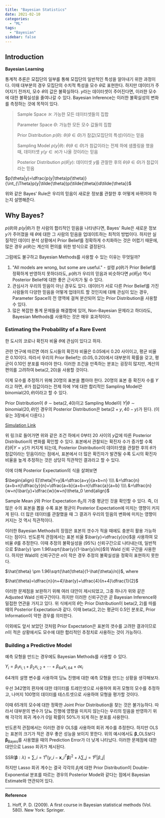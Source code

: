 ```yaml
---
title: "Bayesian Statistics"
date: 2021-02-10
categories:
  - "ML"
tags:
  - "Bayesian"
sidebar: false
---
```


## Introduction

**Bayesian Learning**

통계적 추론은 모집단의 일부를 통해 모집단의 일반적인 특성을 알아내기 위한 과정이다. 이때 대부분의 경우 모집단의 수치적 특성을 모수 $\theta$로 표현한다. 하지만 데이터가 주어지기 전까지, 모수 $\theta$의 값은 불확실하다. $y$라는 데이터셋이 주어진다면, 이러한 모수에 대한 불확실성을 줄여나갈 수 있다. Bayesian Inference는 이러한 불확실성의 변화를 측정하는 것에 목적이 있다.

> Sample Space $\mathcal{Y}$: 가능한 모든 데이터셋들의 집합
> 
> Parameter Space $\Theta$: 가능한 모든 모수 값들의 집합
>
> Prior Distribution $p(\theta)$: $\theta$($\theta\in\Theta$)가 참값(모집단의 특성)이라는 믿음
>
> Sampling Model $p(y|\theta)$: $\theta$($\theta\in\Theta$)가 참값이라는 전제 하에 샘플링을 했을 때, 데이터셋 $y$($y\in\mathcal{Y}$)가 나올 것이라는 믿음
>
> Posterior Distribution $p(\theta|y)$: 데이터셋 $y$를 관찰한 후의 $\theta$($\theta\in\Theta$)가 참값이라는 믿음

$p(\theta|y)=\dfrac{p(y|\theta)p(\theta)}{\int_{\Theta}p(y|\tilde{\theta})p(\tilde{\theta})d\tilde{\theta}}$

위와 같은 Bayes' Rule은 우리의 믿음이 새로운 정보롤 관찰한 후 어떻게 바뀌어야 하는지 설명해준다.

## Why Bayes?

$p(\theta)$와 $p(y|\theta)$가 한 사람의 합리적인 믿음을 나타낸다면, Bayes' Rule은 새로운 정보 $y$가 주어졌을 때 $\theta$에 대한 그 사람의 믿음을 업데이트하는 최적의 방법이다. 하지만 실질적인 데이터 분석 상황에서 Prior Belief를 정확하게 수치화하는 것은 어렵기 때문에, 많은 경우 $p(\theta)$는 계산의 편의를 위한 방식으로 결정된다.

그럼에도 불구하고 Bayesian Methods를 사용할 수 있는 이유는 무엇일까?

1. "All models are wrong, but some are useful." - 설령 $p(\theta)$가 Prior Belief를 정확하게 반영하지 못하더라도, $p(\theta)$가 우리의 믿음과 비슷하다면 $p(\theta|y)$ 역시 Posterior Belief에 대한 좋은 근사치가 될 수 있다.
2. 관심사가 우리의 믿음이 아닌 경우도 있다. 데이터가 서로 다른 Prior Belief를 가진 사람들의 다양한 믿음을 어떻게 업데이트 할 것인지에 대해 관심이 있는 경우, Parameter Space의 전 영역에 걸쳐 분산되어 있는 Prior Distribution을 사용할 수 있다.
3. 많은 복잡한 통계 문제들을 해결함에 있어, Non-Bayesian 문제라고 하더라도, Bayesian Methods를 사용하는 것은 매우 효과적이다.

### Estimating the Probability of a Rare Event

한 도시의 코로나 확진자 비율 $\theta$에 관심이 있다고 하자.

관련 연구에 따르면 여러 도시들의 확진자 비율은 $0.05$에서 $0.20$ 사이이고, 평균 비율은 $0.10$이다. 따라서 우리의 Prior Belief는 $(0.05, 0.20)$에서 대부분의 확률을 갖고, 평균이 $0.10$인 분포를 따라야 한다. 이러한 조건을 만족하는 분포는 굉장히 많지만, 계산의 편의를 고려하여 $\text{beta}(2, 20)$을 사용할 것이다.

이제 모수를 추정하기 위해 $20$명의 표본을 뽑아야 한다. $20$명의 표본 중 확진자 수를 $Y$라고 하면, $\theta$가 참값이라는 전제 하에 $Y$에 대한 합리적인 Sampling Model은 $\text{binomial}(20, \theta)$이라고 할 수 있다.

Prior Distribution이 $\theta\sim\text{beta}(2, 40)$이고 Sampling Model이 $Y|\theta\sim\text{binomial}(20, \theta)$인 경우의 Posterior Distribution은 $\text{beta}(2+y, 40-y)$가 된다. (이유는 3장에서 다룬다.)

[Simulation Link](https://ysuks.shinyapps.io/Bayes/)

위 링크로 들어가면 위와 같은 조건 하에서 $0$부터 $20$ 사이의 $y$값에 따른 Posterior Distribution의 변화를 확인할 수 있다. 표본에서 관찰되는 확진자 수가 증가할 수록 $E[\theta|Y=y]$가 커지게 되는데, Posterior Distribution이 데이터셋을 관찰한 후의 $\theta$가 참값이라는 믿음이라는 점에서, 표본에서 더 많은 확진자가 발견될 수록 도시의 확진자 비율을 높게 추정하는 것은 상당히 직관적인 결과라고 할 수 있다.

이에 더해 Posterior Expectation의 식을 살펴보면

$\begin{align}
E[\theta|Y=y]&=\dfrac{a+y}{a+b+n} \\\\
&=\dfrac{n}{a+b+n}\dfrac{y}{n}+\dfrac{a+b}{a+b+n}\dfrac{a}{a+b} \\\\
&=\dfrac{n}{w+n}\bar{y}+\dfrac{w}{w+n}\theta_0
\end{align}$

Sample Mean $\bar{y}$와 Prior Expectation $\theta_0$의 가중 평균인 것을 확인할 수 있다. 즉, 더 많은 수의 표본을 뽑을 수록 표본 평균이 Posterior Expectation에 미치는 영향이 커지게 된다. 더 많은 데이터를 관찰했을 때 그 결과가 우리의 믿음의 변화에 미치는 영향이 커지는 것 역시 직관적이다.

이러한 Bayesian Methods의 장점은 표본의 갯수가 적을 때에도 충분히 활용 가능하다는 점이다. 빈도론적 관점에서는 표본 비율 $\bar{y}=\dfrac{y}{n}$을 사용하여 모비율 $\theta$를 추정한다. 이때 추정의 불확실성을 ($95$%) 신뢰구간으로 나타내는데, 일반적으로 $\bar{y} \pm 1.96\sqrt{\bar{y}(1-\bar{y}/n)}$의 Wald 신뢰 구간을 사용한다. 하지만 Wald의 신뢰구간은 $n$이 작은 경우 추정의 불확실성을 정확히 표현하지 못한다.

$\hat{\theta} \pm 1.96\sqrt{\hat{\theta}(1-\hat{\theta}/n)}$, where

$\hat{\theta}=\dfrac{n}{n+4}\bar{y}+\dfrac{4}{n+4}\dfrac{1}{2}$

이러한 문제점을 보완하기 위해 여러 대안이 제시되었고, 그중 하나가 위와 같은 Adjusted Wald 신뢰구간이다. 하지만 이러한 신뢰구간은 곧 Bayesian Inference와 밀접한 연관을 가지고 있다. 위 식에서의 $\hat{\theta}$는 Prior Distribution이 $\text{beta}(2, 2)$를 따를 때의 Posterior Expectation과 같다. 이때 $\text{beta}(2, 2)$는 평균이 $0.5$인 분포로, Prior Information이 약한 경우를 의미한다.

이외에도 앞서 보았던 것처럼 Prior Expectation은 표본의 갯수를 고려한 결과이므로 $n$이 적은 상황에서도 모수에 대한 합리적인 추정치로 사용하는 것이 가능하다.

### Building a Predictive Model

예측 모형을 만드는 경우에도 Bayesian Methods를 사용할 수 있다.

$Y_i=\beta_1x_{i, 1}+\beta_2x_{i, 2}+\cdots+\beta_64x_{i, 64}+\sigma\epsilon_i$

$64$개의 설명 변수를 사용하여 당뇨 진행에 대한 예측 모형을 만드는 상황을 생각해보자.

우선 $342$명의 환자에 대한 데이터를 트레인셋으로 사용하여 회귀 모형의 모수를 추정하고, 나머지 $100$명의 데이터를 테스트셋으로 사용하여 모형을 평가할 것이다.

이때 $65$개의 모수에 대한 정확한 Joint Prior Distribution을 찾는 것은 불가능하다. 따라서 대부분의 변수가 당뇨 진행에 영향을 미치지 않는다는 우리의 믿음을 반영하기 위해 각각의 회귀 계수가 $0$일 확률이 $50$%가 되게 하는 분포를 사용한다.

빈도론적 관점에서는 이러한 경우 OLS를 사용하여 회귀 계수를 추정한다. 하지만 OLS는 표본의 크기가 적은 경우 좋은 성능을 보이지 못한다. 위의 예시에서도 $\boldsymbol{\beta}\_{\text{OLS}}$보다 $\boldsymbol{\beta}_{\text{Bayes}}$를 사용했을 때의 Prediction Error가 더 낮게 나타났다. 이러한 문제점에 대한 대안으로 Lasso 회귀가 제시된다.

$\text{SSR}(\boldsymbol{\beta}:\lambda)=\sum\_{i=1}^n(y\_i-\mathbf{x}\_i^T\boldsymbol{\beta})^2+\lambda\sum\_{j=1}^p|\beta\_j|$

하지만 Lasso 회귀 계수는 결국 각각의 $\beta_j$에 대한 Prior Distribution이 Double-Exponential 분포를 따르는 경우의 Posterior Mode와 같다는 점에서 Bayesian Estimate와 연관되어 있다.

---

**Reference**

1. Hoff, P. D. (2009). A first course in Bayesian statistical methods (Vol. 580). New York: Springer.
